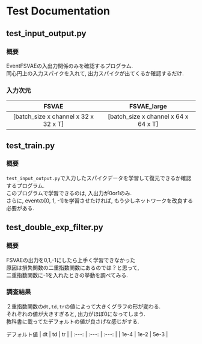 # Test Documentation

## test_input_output.py
### 概要
EventFSVAEの入出力関係のみを確認するプログラム.  
同心円上の入力スパイクを入れて, 出力スパイクが出てくるか確認するだけ. 

### 入力次元
|                FSVAE                 |             FSVAE_large              |
| :----------------------------------: | :----------------------------------: |
| [batch_size x channel x 32 x 32 x T] | [batch_size x channel x 64 x 64 x T] |

## test_train.py
### 概要
`test_input_output.py`で入力したスパイクデータを学習して復元できるか確認するプログラム.  
このプログラムで学習できるのは, 入出力が0or1のみ.  
さらに, eventの[0, 1, -1]を学習させたければ, もう少しネットワークを改良する必要がある.  

## test_double_exp_filter.py
### 概要
FSVAEの出力を0,1,-1にしたら上手く学習できなかった  
原因は損失関数の二重指数関数にあるのでは？と思って,  
二重指数関数に-1を入れたときの挙動を調べてみる.  

### 調査結果
２重指数関数の`dt,td,tr`の値によって大きくグラフの形が変わる.  
それぞれの値が大きすぎると, 出力がほぼ0になってしまう.  
教科書に載ってたデフォルトの値が良さげな感じがする.  

デフォルト値
|  dt   |  td   |  tr   |
| :---: | :---: | :---: |
| 1e-4  | 1e-2  | 5e-3  |